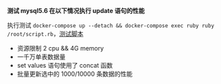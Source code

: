 **测试 mysql5.6 在以下情况执行 update 语句的性能**

执行测试 `docker-compose up --detach && docker-compose exec ruby ruby /root/script.rb`，[测试脚本](./script.rb)

- 资源限制 2 cpu && 4G memory
- 一千万单表数据量
- set values 语句使用了 concat 函数
- 批量更新选中的 1000/10000 条数据的性能
